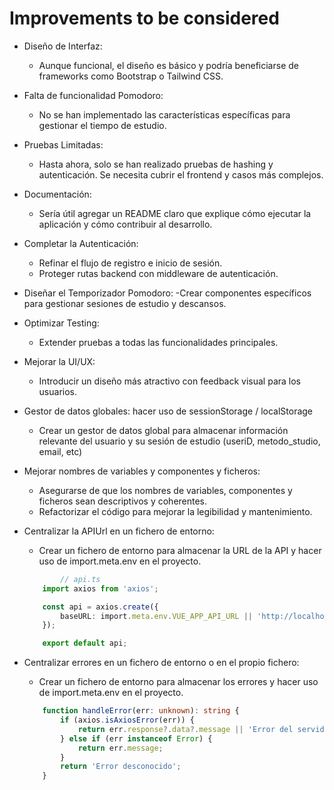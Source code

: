 # Improvements to be considered
- Diseño de Interfaz: 
    - Aunque funcional, el diseño es básico y podría beneficiarse de frameworks como Bootstrap o Tailwind CSS.
- Falta de funcionalidad Pomodoro: 
    - No se han implementado las características específicas para gestionar el tiempo de estudio.
- Pruebas Limitadas: 
    - Hasta ahora, solo se han realizado pruebas de hashing y autenticación. Se necesita cubrir el frontend y casos más complejos.
- Documentación: 
    - Sería útil agregar un README claro que explique cómo ejecutar la aplicación y cómo contribuir al desarrollo.

- Completar la Autenticación: 
    - Refinar el flujo de registro e inicio de sesión.
    - Proteger rutas backend con middleware de autenticación.
- Diseñar el Temporizador Pomodoro:
    -Crear componentes específicos para gestionar sesiones de estudio y descansos.
- Optimizar Testing:
    - Extender pruebas a todas las funcionalidades principales.
- Mejorar la UI/UX:
    - Introducir un diseño más atractivo con feedback visual para los usuarios.
- Gestor de datos globales: hacer uso de sessionStorage / localStorage 
    - Crear un gestor de datos global para almacenar información relevante del usuario y su sesión de estudio (useriD, metodo_studio, email, etc)
- Mejorar nombres de variables y componentes y ficheros:
    - Asegurarse de que los nombres de variables, componentes y ficheros sean descriptivos y coherentes.
    - Refactorizar el código para mejorar la legibilidad y mantenimiento.
- Centralizar la APIUrl en un fichero de entorno:
    - Crear un fichero de entorno para almacenar la URL de la API y hacer uso de import.meta.env en el proyecto.
    ````ts
            // api.ts
        import axios from 'axios';

        const api = axios.create({
            baseURL: import.meta.env.VUE_APP_API_URL || 'http://localhost:5300',
        });

        export default api;
    ````
- Centralizar errores en un fichero de entorno o en el propio fichero:
    - Crear un fichero de entorno para almacenar los errores y hacer uso de import.meta.env en el proyecto.
    ````ts
        function handleError(err: unknown): string {
            if (axios.isAxiosError(err)) {
                return err.response?.data?.message || 'Error del servidor';
            } else if (err instanceof Error) {
                return err.message;
            }
            return 'Error desconocido';
        }
    ````